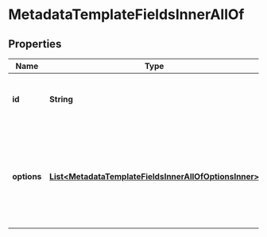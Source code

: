 

# MetadataTemplateFieldsInnerAllOf


## Properties

| Name | Type | Description | Notes |
|------------ | ------------- | ------------- | -------------|
|**id** | **String** | The unique ID of the metadata template field. |  [optional] |
|**options** | [**List&lt;MetadataTemplateFieldsInnerAllOfOptionsInner&gt;**](MetadataTemplateFieldsInnerAllOfOptionsInner.md) | A list of options for this field. This is used in combination with the &#x60;enum&#x60; and &#x60;multiSelect&#x60; field types. |  [optional] |




